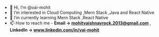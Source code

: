 - 👋 Hi, I’m @vai-mohit
- 👀 I’m interested in Cloud Computing ,Mern Stack ,Java and React Native
- 🌱 I’m currently learning Mern Stack ,React Native
- 📫 How to reach me - <B>Email -> mohitvaishnavrock.2013@gmail.com </B> ,
  <B>LinkedIn -> www.linkedin.com/in/vai-mohit</B>

<!---
vai-mohit/vai-mohit is a ✨ special ✨ repository because its `README.md` (this file) appears on your GitHub profile.
You can click the Preview link to take a look at your changes.
--->
